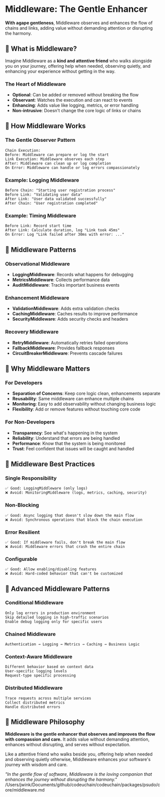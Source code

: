 # Middleware: The Gentle Enhancer

**With agape gentleness**, Middleware observes and enhances the flow of chains and links, adding value without demanding attention or disrupting the harmony.

## 🌟 What is Middleware?

Imagine Middleware as a **kind and attentive friend** who walks alongside you on your journey, offering help when needed, observing quietly, and enhancing your experience without getting in the way.

### The Heart of Middleware
- **Optional**: Can be added or removed without breaking the flow
- **Observant**: Watches the execution and can react to events
- **Enhancing**: Adds value like logging, metrics, or error handling
- **Non-intrusive**: Doesn't change the core logic of links or chains

## 💝 How Middleware Works

### The Gentle Observer Pattern
```
Chain Execution:
Before: Middleware can prepare or log the start
Link Execution: Middleware observes each step
After: Middleware can clean up or log completion
On Error: Middleware can handle or log errors compassionately
```

### Example: Logging Middleware
```
Before Chain: "Starting user registration process"
Before Link: "Validating user data"
After Link: "User data validated successfully"
After Chain: "User registration completed"
```

### Example: Timing Middleware
```
Before Link: Record start time
After Link: Calculate duration, log "Link took 45ms"
On Error: Log "Link failed after 30ms with error: ..."
```

## 🌈 Middleware Patterns

### Observational Middleware
- **LoggingMiddleware**: Records what happens for debugging
- **MetricsMiddleware**: Collects performance data
- **AuditMiddleware**: Tracks important business events

### Enhancement Middleware
- **ValidationMiddleware**: Adds extra validation checks
- **CachingMiddleware**: Caches results to improve performance
- **SecurityMiddleware**: Adds security checks and headers

### Recovery Middleware
- **RetryMiddleware**: Automatically retries failed operations
- **FallbackMiddleware**: Provides fallback responses
- **CircuitBreakerMiddleware**: Prevents cascade failures

## 🤗 Why Middleware Matters

### For Developers
- **Separation of Concerns**: Keep core logic clean, enhancements separate
- **Reusability**: Same middleware can enhance multiple chains
- **Monitoring**: Easy to add observability without changing business logic
- **Flexibility**: Add or remove features without touching core code

### For Non-Developers
- **Transparency**: See what's happening in the system
- **Reliability**: Understand that errors are being handled
- **Performance**: Know that the system is being monitored
- **Trust**: Feel confident that issues will be caught and handled

## 🎨 Middleware Best Practices

### Single Responsibility
```
✅ Good: LoggingMiddleware (only logs)
❌ Avoid: MonitoringMiddleware (logs, metrics, caching, security)
```

### Non-Blocking
```
✅ Good: Async logging that doesn't slow down the main flow
❌ Avoid: Synchronous operations that block the chain execution
```

### Error Resilient
```
✅ Good: If middleware fails, don't break the main flow
❌ Avoid: Middleware errors that crash the entire chain
```

### Configurable
```
✅ Good: Allow enabling/disabling features
❌ Avoid: Hard-coded behavior that can't be customized
```

## 🌟 Advanced Middleware Patterns

### Conditional Middleware
```
Only log errors in production environment
Skip detailed logging in high-traffic scenarios
Enable debug logging only for specific users
```

### Chained Middleware
```
Authentication → Logging → Metrics → Caching → Business Logic
```

### Context-Aware Middleware
```
Different behavior based on context data
User-specific logging levels
Request-type specific processing
```

### Distributed Middleware
```
Trace requests across multiple services
Collect distributed metrics
Handle distributed errors
```

## 💭 Middleware Philosophy

**Middleware is the gentle enhancer that observes and improves the flow with compassion and care.** It adds value without demanding attention, enhances without disrupting, and serves without expectation.

Like a attentive friend who walks beside you, offering help when needed and observing quietly otherwise, Middleware enhances your software's journey with wisdom and care.

*"In the gentle flow of software, Middleware is the loving companion that enhances the journey without disrupting the harmony."*</content>
<parameter name="filePath">/Users/jwink/Documents/github/codeuchain/codeuchain/packages/psudo/core/middleware.md